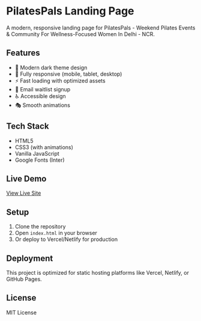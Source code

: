 # PilatesPals Landing Page

A modern, responsive landing page for PilatesPals - Weekend Pilates Events & Community For Wellness-Focused Women In Delhi - NCR.

## Features

- 🎨 Modern dark theme design
- 📱 Fully responsive (mobile, tablet, desktop)
- ⚡ Fast loading with optimized assets
- 📧 Email waitlist signup
- ♿ Accessible design
- 🎭 Smooth animations

## Tech Stack

- HTML5
- CSS3 (with animations)
- Vanilla JavaScript
- Google Fonts (Inter)

## Live Demo

[View Live Site](https://pilatespals.vercel.app)

## Setup

1. Clone the repository
2. Open `index.html` in your browser
3. Or deploy to Vercel/Netlify for production

## Deployment

This project is optimized for static hosting platforms like Vercel, Netlify, or GitHub Pages.

## License

MIT License
